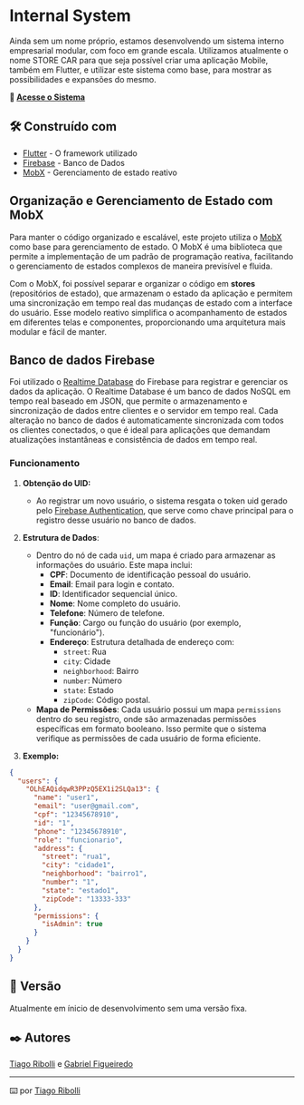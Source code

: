 # Internal System

Ainda sem um nome próprio, estamos desenvolvendo um sistema interno empresarial modular, com foco em grande escala. Utilizamos atualmente o nome STORE CAR para que seja possível criar uma aplicação Mobile, também em Flutter, e utilizar este sistema como base, para mostrar as possibilidades e expansões do mesmo.

**🔗 [Acesse o Sistema](https://storecar.netlify.app/)**

## 🛠️ Construído com

* [Flutter](https://flutter.dev/) - O framework utilizado
* [Firebase](https://firebase.google.com/) - Banco de Dados
* [MobX](https://mobx.pub/) - Gerenciamento de estado reativo

## Organização e Gerenciamento de Estado com MobX

Para manter o código organizado e escalável, este projeto utiliza o [MobX](https://pub.dev/packages/mobx) como base para gerenciamento de estado. O MobX é uma biblioteca que permite a implementação de um padrão de programação reativa, facilitando o gerenciamento de estados complexos de maneira previsível e fluida. 

Com o MobX, foi possível separar e organizar o código em **stores** (repositórios de estado), que armazenam o estado da aplicação e permitem uma sincronização em tempo real das mudanças de estado com a interface do usuário. Esse modelo reativo simplifica o acompanhamento de estados em diferentes telas e componentes, proporcionando uma arquitetura mais modular e fácil de manter.

## Banco de dados Firebase

Foi utilizado o [Realtime Database](https://firebase.google.com/docs/database) do Firebase para registrar e gerenciar os dados da aplicação. O Realtime Database é um banco de dados NoSQL em tempo real baseado em JSON, que permite o armazenamento e sincronização de dados entre clientes e o servidor em tempo real. Cada alteração no banco de dados é automaticamente sincronizada com todos os clientes conectados, o que é ideal para aplicações que demandam atualizações instantâneas e consistência de dados em tempo real.

### Funcionamento

1. **Obtenção do UID:**
   - Ao registrar um novo usuário, o sistema resgata o token uid gerado pelo [Firebase Authentication](https://firebase.google.com/docs/auth), que serve como chave principal para o registro desse usuário no banco de dados.

2. **Estrutura de Dados**:
   - Dentro do nó de cada `uid`, um mapa é criado para armazenar as informações do usuário. Este mapa inclui:
     - **CPF**: Documento de identificação pessoal do usuário.
     - **Email**: Email para login e contato.
     - **ID**: Identificador sequencial único.
     - **Nome**: Nome completo do usuário.
     - **Telefone**: Número de telefone.
     - **Função**: Cargo ou função do usuário (por exemplo, "funcionário").
     - **Endereço**: Estrutura detalhada de endereço com:
       - `street`: Rua
       - `city`: Cidade
       - `neighborhood`: Bairro
       - `number`: Número
       - `state`: Estado
       - `zipCode`: Código postal.
   - **Mapa de Permissões**: Cada usuário possui um mapa `permissions` dentro do seu registro, onde são armazenadas permissões específicas em formato booleano. Isso permite que o sistema verifique as permissões de cada usuário de forma eficiente. <br>
3. **Exemplo:**

```json
{
  "users": {
    "OLhEAQidqwR3PPzQ5EX1i2SLQa13": {
      "name": "user1",
      "email": "user@gmail.com",
      "cpf": "12345678910",
      "id": "1",
      "phone": "12345678910",
      "role": "funcionario",
      "address": {
        "street": "rua1",
        "city": "cidade1",
        "neighborhood": "bairro1",
        "number": "1",
        "state": "estado1",
        "zipCode": "13333-333"
      },
      "permissions": {
        "isAdmin": true
      }
    }
  }
}
```

## 📌 Versão

Atualmente em ínicio de desenvolvimento sem uma versão fixa.

## ✒️ Autores

[Tiago Ribolli](https://gist.github.com/ribollitiago) e [Gabriel Figueiredo](https://gist.github.com/GabrielFMA)

---
⌨️ por [Tiago Ribolli](https://gist.github.com/ribollitiago)
